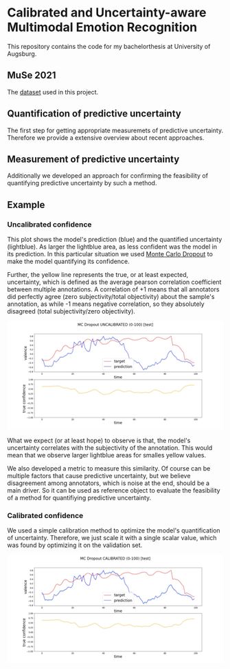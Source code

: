 # Calibrated and Uncertainty-aware Multimodal Emotion Recognition

This repository contains the code for my bachelorthesis at University of Augsburg.

## MuSe 2021

The [dataset](https://www.muse-challenge.org/) used in this project.

## Quantification of predictive uncertainty

The first step for getting appropriate measuremets of predictive uncertainty. Therefore we provide a extensive overview about recent approaches.

## Measurement of predictive uncertainty

Additionally we developed an approach for confirming the feasibility of quantifying predictive uncertainty by such a method.

## Example

### Uncalibrated confidence

This plot shows the model's prediction (blue) and the quantified uncertainty (lightblue). As larger the lightblue area, as less confident was the model in its prediction. In this particular situation we used [Monte Carlo Dropout](https://arxiv.org/abs/1506.02142) to make the model quantifying its confidence.

Further, the yellow line represents the true, or at least expected, uncertainty, which is defined as the average pearson correlation coefficient between multiple annotations. A correlation of +1 means that all annotators did perfectly agree (zero subjectivity/total objectivity) about the sample's annotation, as while -1 means negative correlation, so they absolutely disagreed (total subjectivity/zero objectivity).

![uncalibrated](images/MC_Dropout_UNCALIBRATED_(0-100).jpg)

What we expect (or at least hope) to observe is that, the model's uncertainty correlates with the subjectivity of the annotation. This would mean that we observe larger lightblue areas for smalles yellow values.

We also developed a metric to measure this similarity. Of course can be multiple factors that cause predictive uncertainty, but we believe disagreement among annotators, which is noise at the end, should be a main driver. So it can be used as reference object to evaluate the feasibility of a method for quantifiying predictive uncertainty.

### Calibrated confidence

We used a simple calibration method to optimize the model's quantification of uncertainty. Therefore, we just scale it with a single scalar value, which was found by optimizing it on the validation set.

![calibrated](images/MC_Dropout_CALIBRATED_(0-100).jpg)
